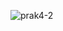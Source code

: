 ![prak4-2](https://user-images.githubusercontent.com/61005674/102372674-06951080-3ff2-11eb-93c9-1c8edadcd68d.gif)
